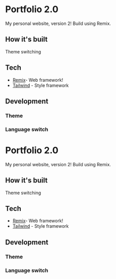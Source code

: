 # Portfolio 2.0

My personal website, version 2!
Build using Remix.

## How it's built

Theme switching

## Tech

- [Remix](https://remix.run/)- Web framework!
- [Tailwind](https://tailwindcss.com/) - Style framework

## Development

### Theme

### Language switch

# Portfolio 2.0

My personal website, version 2!
Build using Remix.

## How it's built

Theme switching

## Tech

- [Remix](https://remix.run/)- Web framework!
- [Tailwind](https://tailwindcss.com/) - Style framework

## Development

### Theme

### Language switch
